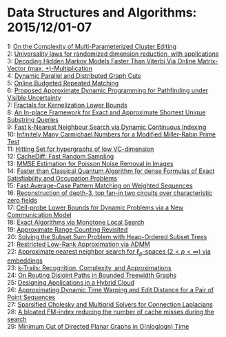 # Data Structures and Algorithms: 2015/12/01-07  
1: [On the Complexity of Multi-Parameterized Cluster Editing](https://doi.org/10.48550/arXiv.1511.09360)  
2: [Universality laws for randomized dimension reduction, with applications](https://doi.org/10.48550/arXiv.1511.09433)  
3: [Decoding Hidden Markov Models Faster Than Viterbi Via Online  Matrix-Vector (max, +)-Multiplication](https://doi.org/10.48550/arXiv.1512.00077)  
4: [Dynamic Parallel and Distributed Graph Cuts](https://doi.org/10.48550/arXiv.1512.00101)  
5: [Online Budgeted Repeated Matching](https://doi.org/10.48550/arXiv.1512.00153)  
6: [Proposed Approximate Dynamic Programming for Pathfinding under Visible  Uncertainty](https://doi.org/10.48550/arXiv.1512.00519)  
7: [Fractals for Kernelization Lower Bounds](https://doi.org/10.48550/arXiv.1512.00333)  
8: [An In-place Framework for Exact and Approximate Shortest Unique  Substring Queries](https://doi.org/10.48550/arXiv.1512.00378)  
9: [Fast k-Nearest Neighbour Search via Dynamic Continuous Indexing](https://doi.org/10.48550/arXiv.1512.00442)  
10: [Infinitely Many Carmichael Numbers for a Modified Miller-Rabin Prime  Test](https://doi.org/10.48550/arXiv.1512.00444)  
11: [Hitting Set for hypergraphs of low VC-dimension](https://doi.org/10.48550/arXiv.1512.00481)  
12: [CacheDiff: Fast Random Sampling](https://doi.org/10.48550/arXiv.1512.00501)  
13: [MMSE Estimation for Poisson Noise Removal in Images](https://doi.org/10.48550/arXiv.1512.00717)  
14: [Faster than Classical Quantum Algorithm for dense Formulas of Exact  Satisfiability and Occupation Problems](https://doi.org/10.48550/arXiv.1512.00859)  
15: [Fast Average-Case Pattern Matching on Weighted Sequences](https://doi.org/10.48550/arXiv.1512.01085)  
16: [Reconstruction of depth-3, top fan-in two circuits over characteristic  zero fields](https://doi.org/10.48550/arXiv.1512.01256)  
17: [Cell-probe Lower Bounds for Dynamic Problems via a New Communication  Model](https://doi.org/10.48550/arXiv.1512.01293)  
18: [Exact Algorithms via Monotone Local Search](https://doi.org/10.48550/arXiv.1512.01621)  
19: [Approximate Range Counting Revisited](https://doi.org/10.48550/arXiv.1512.01713)  
20: [Solving the Subset Sum Problem with Heap-Ordered Subset Trees](https://doi.org/10.48550/arXiv.1512.01727)  
21: [Restricted Low-Rank Approximation via ADMM](https://doi.org/10.48550/arXiv.1512.01748)  
22: [Approximate nearest neighbor search for $\ell_p$-spaces ($2 < p <  \infty$) via embeddings](https://doi.org/10.48550/arXiv.1512.01775)  
23: [k-Trails: Recognition, Complexity, and Approximations](https://doi.org/10.48550/arXiv.1512.01781)  
24: [On Routing Disjoint Paths in Bounded Treewidth Graphs](https://doi.org/10.48550/arXiv.1512.01829)  
25: [Designing Applications in a Hybrid Cloud](https://doi.org/10.48550/arXiv.1512.01841)  
26: [Approximating Dynamic Time Warping and Edit Distance for a Pair of Point  Sequences](https://doi.org/10.48550/arXiv.1512.01876)  
27: [Sparsified Cholesky and Multigrid Solvers for Connection Laplacians](https://doi.org/10.48550/arXiv.1512.01892)  
28: [A bloated FM-index reducing the number of cache misses during the search](https://doi.org/10.48550/arXiv.1512.01996)  
29: [Minimum Cut of Directed Planar Graphs in O(nloglogn) Time](https://doi.org/10.48550/arXiv.1512.02068)  